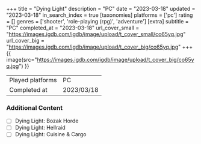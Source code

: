 +++
title = "Dying Light"
description = "PC"
date = "2023-03-18"
updated = "2023-03-18"
in_search_index = true
[taxonomies]
platforms = ['pc']
rating = []
genres = ['shooter', 'role-playing (rpg)', 'adventure']
[extra]
subtitle = "PC"
completed_at = "2023-03-18"
url_cover_small = "https://images.igdb.com/igdb/image/upload/t_cover_small/co65yq.jpg"
url_cover_big = "https://images.igdb.com/igdb/image/upload/t_cover_big/co65yq.jpg"
+++
{{ image(src="https://images.igdb.com/igdb/image/upload/t_cover_big/co65yq.jpg") }}

|              |            |
| ------------ | ---------- |
| Played platforms    | PC |
| Completed at | 2023/03/18 |


### Additional Content


- [ ] Dying Light: Bozak Horde
- [ ] Dying Light: Hellraid
- [ ] Dying Light: Cuisine & Cargo